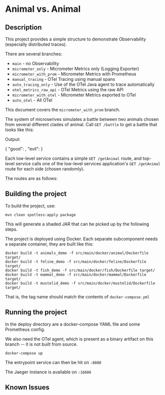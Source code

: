 # Animal vs. Animal

## Description

This project provides a simple structure to demonstrate Observability (especially distributed traces).

There are several branches:

* `main` - no Observability
* `micrometer_only` - Micrometer Metrics only (Logging Exporter)
* `micrometer_with_prom` - Micrometer Metrics with Prometheus
* `manual_tracing` - OTel Tracing using manual spans
* `auto_tracing_only` - Use of the OTel Java agent to trace automatically
* `otel_metrics_raw_api` - OTel Metrics using the raw API
* `micrometer_with_otel` - Micrometer Metrics exported to OTel
* `auto_otel` - All OTel

This document covers the `micrometer_with_prom` branch.

The system of microserives simulates a battle between two animals chosen from several different clades of animal. Call `GET /battle` to get a battle that looks like this:

Output:

{
"good": <animal1>,
"evil": <animal1>
}

Each low-level service contains a simple `GET /getAnimal` route, and top-level service calls one of the low-level services application's `GET /getAnimal` route for each side (chosen randomly).

The routes are as follows:


## Building the project

To build the project, use:

```shell
mvn clean spotless:apply package
```

This will generate a shaded JAR that can be picked up by the following steps.

The project is deployed using Docker. Each separate subcomponent needs a separate container, they are built like this:

```
docker build -t animals_demo -f src/main/docker/animal/Dockerfile target/
docker build -t feline_demo -f src/main/docker/feline/Dockerfile target/
docker build -t fish_demo -f src/main/docker/fish/Dockerfile target/
docker build -t mammal_demo -f src/main/docker/mammal/Dockerfile target/
docker build -t mustelid_demo -f src/main/docker/mustelid/Dockerfile target/
```

That is, the tag name should match the contents of `docker-compose.yml`

## Running the project

In the deploy directory are a docker-compose YAML file and some Prometheus config.

We also need the OTel agent, which is present as a binary artifact on this branch -- it is not built from source.

```shell
docker-compose up
```


The entrypoint service can then be hit on `:8080`

The Jaeger instance is available on `:16686`

## Known Issues
